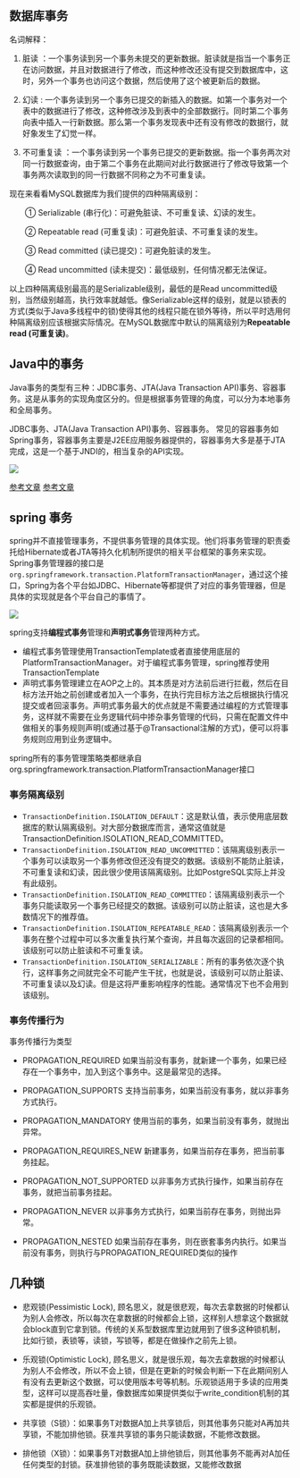 ## 数据库事务

名词解释：

1. 脏读 ：一个事务读到另一个事务未提交的更新数据。脏读就是指当一个事务正在访问数据，并且对数据进行了修改，而这种修改还没有提交到数据库中，这时，另外一个事务也访问这个数据，然后使用了这个被更新后的数据。

2. 幻读 : 一个事务读到另一个事务已提交的新插入的数据。如第一个事务对一个表中的数据进行了修改，这种修改涉及到表中的全部数据行。同时第二个事务向表中插入一行新数据。那么第一个事务发现表中还有没有修改的数据行，就好象发生了幻觉一样。

3. 不可重复读 ：一个事务读到另一个事务已提交的更新数据。指一个事务两次对同一行数据查询，由于第二个事务在此期间对此行数据进行了修改导致第一个事务两次读取到的同一行数据不同称之为不可重复读。

现在来看看MySQL数据库为我们提供的四种隔离级别：

　　① Serializable (串行化)：可避免脏读、不可重复读、幻读的发生。

　　② Repeatable read (可重复读)：可避免脏读、不可重复读的发生。

　　③ Read committed (读已提交)：可避免脏读的发生。

　　④ Read uncommitted (读未提交)：最低级别，任何情况都无法保证。


以上四种隔离级别最高的是Serializable级别，最低的是Read uncommitted级别，当然级别越高，执行效率就越低。像Serializable这样的级别，就是以锁表的方式(类似于Java多线程中的锁)使得其他的线程只能在锁外等待，所以平时选用何种隔离级别应该根据实际情况。在MySQL数据库中默认的隔离级别为**Repeatable read (可重复读)**。


## Java中的事务

Java事务的类型有三种：JDBC事务、JTA(Java Transaction API)事务、容器事务。这是从事务的实现角度区分的。但是根据事务管理的角度，可以分为本地事务和全局事务。

JDBC事务、JTA(Java Transaction API)事务、容器事务。 常见的容器事务如Spring事务，容器事务主要是J2EE应用服务器提供的，容器事务大多是基于JTA完成，这是一个基于JNDI的，相当复杂的API实现。

![](http://www.hollischuang.com/wp-content/uploads/2016/09/%E4%BA%8B%E5%8A%A1.png)


[参考文章](http://www.hollischuang.com/archives/1658)
[参考文章](http://www.hollischuang.com/archives/1678?hmsr=toutiao.io&utm_medium=toutiao.io&utm_source=toutiao.io)

## spring 事务

spring并不直接管理事务，不提供事务管理的具体实现。他们将事务管理的职责委托给Hibernate或者JTA等持久化机制所提供的相关平台框架的事务来实现。
Spring事务管理器的接口是`org.springframework.transaction.PlatformTransactionManager`，通过这个接口，Spring为各个平台如JDBC、Hibernate等都提供了对应的事务管理器，但是具体的实现就是各个平台自己的事情了。

![](http://img.blog.csdn.net/20160324011156424)

spring支持**编程式事务**管理和**声明式事务**管理两种方式。

* 编程式事务管理使用TransactionTemplate或者直接使用底层的PlatformTransactionManager。对于编程式事务管理，spring推荐使用TransactionTemplate
* 声明式事务管理建立在AOP之上的。其本质是对方法前后进行拦截，然后在目标方法开始之前创建或者加入一个事务，在执行完目标方法之后根据执行情况提交或者回滚事务。声明式事务最大的优点就是不需要通过编程的方式管理事务，这样就不需要在业务逻辑代码中掺杂事务管理的代码，只需在配置文件中做相关的事务规则声明(或通过基于@Transactional注解的方式)，便可以将事务规则应用到业务逻辑中。

spring所有的事务管理策略类都继承自org.springframework.transaction.PlatformTransactionManager接口

### 事务隔离级别

* `TransactionDefinition.ISOLATION_DEFAULT`：这是默认值，表示使用底层数据库的默认隔离级别。对大部分数据库而言，通常这值就是TransactionDefinition.ISOLATION_READ_COMMITTED。
* `TransactionDefinition.ISOLATION_READ_UNCOMMITTED`：该隔离级别表示一个事务可以读取另一个事务修改但还没有提交的数据。该级别不能防止脏读，不可重复读和幻读，因此很少使用该隔离级别。比如PostgreSQL实际上并没有此级别。
* `TransactionDefinition.ISOLATION_READ_COMMITTED`：该隔离级别表示一个事务只能读取另一个事务已经提交的数据。该级别可以防止脏读，这也是大多数情况下的推荐值。
* `TransactionDefinition.ISOLATION_REPEATABLE_READ`：该隔离级别表示一个事务在整个过程中可以多次重复执行某个查询，并且每次返回的记录都相同。该级别可以防止脏读和不可重复读。
* `TransactionDefinition.ISOLATION_SERIALIZABLE`：所有的事务依次逐个执行，这样事务之间就完全不可能产生干扰，也就是说，该级别可以防止脏读、不可重复读以及幻读。但是这将严重影响程序的性能。通常情况下也不会用到该级别。

### 事务传播行为


事务传播行为类型

* PROPAGATION_REQUIRED 如果当前没有事务，就新建一个事务，如果已经存在一个事务中，加入到这个事务中。这是最常见的选择。

* PROPAGATION_SUPPORTS 支持当前事务，如果当前没有事务，就以非事务方式执行。

* PROPAGATION_MANDATORY 使用当前的事务，如果当前没有事务，就抛出异常。

* PROPAGATION_REQUIRES_NEW 新建事务，如果当前存在事务，把当前事务挂起。

* PROPAGATION_NOT_SUPPORTED 以非事务方式执行操作，如果当前存在事务，就把当前事务挂起。

* PROPAGATION_NEVER 以非事务方式执行，如果当前存在事务，则抛出异常。

* PROPAGATION_NESTED 如果当前存在事务，则在嵌套事务内执行。如果当前没有事务，则执行与PROPAGATION_REQUIRED类似的操作


## 几种锁

* 悲观锁(Pessimistic Lock), 顾名思义，就是很悲观，每次去拿数据的时候都认为别人会修改，所以每次在拿数据的时候都会上锁，这样别人想拿这个数据就会block直到它拿到锁。传统的关系型数据库里边就用到了很多这种锁机制，比如行锁，表锁等，读锁，写锁等，都是在做操作之前先上锁。

* 乐观锁(Optimistic Lock), 顾名思义，就是很乐观，每次去拿数据的时候都认为别人不会修改，所以不会上锁，但是在更新的时候会判断一下在此期间别人有没有去更新这个数据，可以使用版本号等机制。乐观锁适用于多读的应用类型，这样可以提高吞吐量，像数据库如果提供类似于write_condition机制的其实都是提供的乐观锁。

* 共享锁（S锁）：如果事务T对数据A加上共享锁后，则其他事务只能对A再加共享锁，不能加排他锁。获准共享锁的事务只能读数据，不能修改数据。
* 排他锁（X锁）：如果事务T对数据A加上排他锁后，则其他事务不能再对A加任任何类型的封锁。获准排他锁的事务既能读数据，又能修改数据